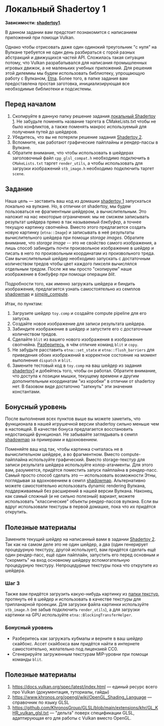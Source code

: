 # Локальный Shadertoy 1

**Зависимости: [shadertoy1](/tasks/shadertoy2/)**.

В данном задании вам предстоит познакомится с написанием приложений при помощи Vulkan.

Однако чтобы отрисовать даже один одинокий треугольник "с нуля" на Вулкане требуется не один день разбираться с горой разных абстракций и движущихся частей API.
Сложилась такая ситуация потому, что Vulkan разрабатывался для написания промышленных игровых движок, а не маленьких учебных приложений.
Для решения этой дилеммы мы будем использовать библиотеку, упрощающую работу с Вулканом, [Etna](https://github.com/alexandrShcherbakov/etna/).
Более того, в папке задания вам предоставлена простая заготовка, инициализирующая все необходимые библиотеки и подсистемы.

## Перед началом

 1. Скопируйте в данную папку решение задания [локальный Shadertoy 1](/tasks/local_shadertoy1/).
    Не забудьте поменять название таргета в CMakeLists.txt чтобы не было конфликтов, а также поменять макрос используемый для получения путей до шейдеров.
 2. Убедитесь, что вы не потеряли решение задания [Shadertoy 2](/tasks/shadertoy2/).
 3. Вспомните, как работают графические пайплайны и рендер-пассы в Вулкане.
 4. Обратите внимание, что чтобы использовать в шейдерах заголовочный файл `cpp_glsl_compat.h` необходимо подключить в `CMakeLists.txt` таргет `render_utils`, а чтобы использовать для загрузки изображений `stb_image.h` необходимо подключить таргет `scene`.


## Задание

Наша цель &mdash; заставить ваш код из домашки [shadertoy 1](/tasks/shadertoy1/) запускаться локально на вулкане.
Но, в отличии от shadertoy, мы будем пользоваться не фрагментным шейдером, а вычислительным.
Это наложит на нас некоторые ограничения: мы не сможем записывать результат шейдера прямо в так называемый *бэкбуфер*, а точнее текущую картинку свопчейна.
Вместо этого предлагается создать новую картинку (`etna::Image`) и записывать в неё результаты вычислительного шейдера при помощи *storage images*.
Обратите внимание, что *storage image* -- это не свойство самого изображения, а лишь способ забиндить почти произвольное изображение в шейдер и писать в него по произвольным координатам из произвольного треда.
Сам вычислительный шейдер необходимо запускать с достаточным количеством тредов чтобы цвет каждого пикселя вычислялся отдельным тредом.
После же мы просто "скопируем" наше изображение в бэкбуфер при помощи операции *blit*.

Подробности того, как именно загружать шейдера и биндить изображения, предлагается узнать самостоятельно из семплов [shadowmap](/samples/shadowmap/) и [simple_compute](/samples/simple_compute/).

Итак, по пунктам:

 1. Загрузите шейдер `toy.comp` и создайте compute pipeline для его запуска.
 2. Создайте новое изображение для записи результата шейдера.
 3. Забиндите изображение в шейдер и запустите его с достаточным количеством тредов.
 4. Сделайте `blit` из вашего нового изображения в изображение свопчейна.
 [Разберитесь](https://docs.vulkan.org/spec/latest/chapters/copies.html), в чём отличие команд `blit` и `copy`.
 5. Не забудьте расставить `etna::set_state` и `etna::flush_barriers` для приведения обоих изображений в корректное состояние на момент выполнения `dispatch` и `blit`.
 6. Замените тестовый код в `toy.comp` на ваш шейдер из задания [shadertoy1](/tasks/shadertoy1/) и добейтесь того, чтобы он работал.
 Обратите внимание, что доступа к позиции мышки, текущему времени и другим дополнительным координатам "из коробки" в отличии от shadertoy нет.
 В базовом виде достаточно "заткнуть" эти значения константами.

## Бонусный уровень

После выполнения всех пунктов выше вы можете заметить, что функционала в нашей игрушечной версии shadertoy сильно меньше чем в настоящей.
В качестве бонуса предлагается восстановить недостающий функционал.
Не забывайте заглядывать в семпл [shadowmap](/samples/shadowmap/) за примерами и вдохновением.

Поменяйте ваш код так, чтобы картинка считалась не в вычислительном шейдере, а во фрагментном.
Вместо compute-пайплайна используйте графический.
Вместо storage-текстур для записи результата шейдера используйте колор-атачменты.
Для этого вам, разумеется, придётся поместить запуск пайплайна в рендер-пасс.
Самый просто способ сделать это &mdash; использовать возможности Этны, поглядывая за вдохновением в семпл [shadowmap](/samples/shadowmap/).
Альтернативно можете самостоятельно использовать dynamic rendering Вулкана, поддерживаемый без расширений в нашей версии Вулкана.
Наконец, как самый сложный (и не сильно полезный) вариант, можете использовать "классические" объекты рендер-пассов вулкана.
Если вы вдруг использовали текстуры в первой домашке, пока что их придётся открутить.

## Полезные материалы

Замените текущий шейдер на написанный вами в задании [Shadertoy 2](/tasks/shadertoy2/).
Так как на самом деле это не один шейдер, а два (один генерирует процедурную текстуру, другой использует), вам придётся сделать ещё один рендер-пасс, ещё один пайплайн, запустить его перед основным и "скормить" на вход основному шейдеру вспомогательную процедурную текстуру.
Непроцедурные текстуры пока что открутите из шейдера.

### Шаг 3

Также вам придётся загрузить какую-нибудь картинку из [папки текстур](/resources/textures/), протянуть её в шейдер и использовать в качестве текстуры для трипланарной проекции.
Для загрузки файла картинки используйте `stb_image.h` (не забыв подключить `render_utils`), а для загрузки картинки на GPU используйте `etna::BlockingTransferHelper`.

### Бонусный уровень

- Разберитесь как загружать кубмапы и верните в ваш шейдер скайбокс.
  Ассет скайбокса вам придётся найти в интернете самостоятельно, желательно под лицензией CC0.
- Сгенерируйте загруженным текстурам MIP-уровни при помощи команды `blit`.

## Полезные материалы

 1. https://docs.vulkan.org/spec/latest/index.html &mdash; единый ресурс всего про Vulkan (документация, туториалы, гайды)
 2. https://www.khronos.org/opengl/wiki/OpenGL_Shading_Language &mdash; справочник по языку GLSL
 3. https://github.com/KhronosGroup/GLSL/blob/main/extensions/khr/GL_KHR_vulkan_glsl.txt &mdash; "дельта" поверх спецификации GLSL, адаптирующая его для работы с Vulkan вместо OpenGL.

